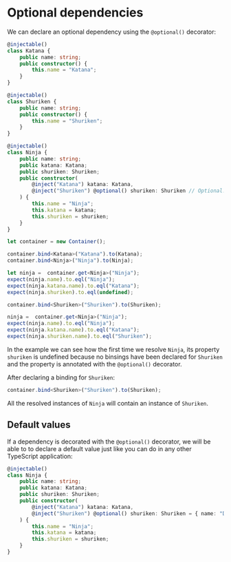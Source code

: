 # Optional dependencies

We can declare an optional dependency using the `@optional()` decorator:

```ts
@injectable()
class Katana {
    public name: string;
    public constructor() {
        this.name = "Katana";
    }
}

@injectable()
class Shuriken {
    public name: string;
    public constructor() {
        this.name = "Shuriken";
    }
}

@injectable()
class Ninja {
    public name: string;
    public katana: Katana;
    public shuriken: Shuriken;
    public constructor(
        @inject("Katana") katana: Katana,
        @inject("Shuriken") @optional() shuriken: Shuriken // Optional!
    ) {
        this.name = "Ninja";
        this.katana = katana;
        this.shuriken = shuriken;
    }
}

let container = new Container();

container.bind<Katana>("Katana").to(Katana);
container.bind<Ninja>("Ninja").to(Ninja);

let ninja =  container.get<Ninja>("Ninja");
expect(ninja.name).to.eql("Ninja");
expect(ninja.katana.name).to.eql("Katana");
expect(ninja.shuriken).to.eql(undefined);

container.bind<Shuriken>("Shuriken").to(Shuriken);

ninja =  container.get<Ninja>("Ninja");
expect(ninja.name).to.eql("Ninja");
expect(ninja.katana.name).to.eql("Katana");
expect(ninja.shuriken.name).to.eql("Shuriken");
```

In the example we can see how the first time we resolve `Ninja`, its 
property `shuriken` is undefined because no binsings have been declared
for `Shuriken` and the property is annotated with the `@optional()` decorator.

After declaring a binding for `Shuriken`:

```ts
container.bind<Shuriken>("Shuriken").to(Shuriken);
```

All the resolved instances of `Ninja` will contain an instance of `Shuriken`.

## Default values
If a dependency is decorated with the `@optional()` decorator, we will be able to to declare
a default value just like you can do in any other TypeScript application:

```ts
@injectable()
class Ninja {
    public name: string;
    public katana: Katana;
    public shuriken: Shuriken;
    public constructor(
        @inject("Katana") katana: Katana,
        @inject("Shuriken") @optional() shuriken: Shuriken = { name: "DefaultShuriken" } // Default value!
    ) {
        this.name = "Ninja";
        this.katana = katana;
        this.shuriken = shuriken;
    }
}
```
